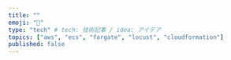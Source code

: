 ```yaml
---
title: ""
emoji: "🐳"
type: "tech" # tech: 技術記事 / idea: アイデア
topics: ["aws", "ecs", "fargate", "locust", "cloudformation"]
published: false
---
```

